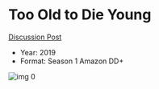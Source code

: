 # Too Old to Die Young

[Discussion Post](https://www.avsforum.com/threads/bass-eq-for-filtered-movies.2995212/post-58265724)

* Year: 2019
* Format: Season 1 Amazon DD+

![img 0](https://i.imgur.com/Bh88SOr.jpg)

